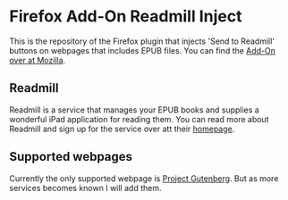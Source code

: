 # Firefox Add-On Readmill Inject

This is the repository of the Firefox plugin that injects 'Send to Readmill' buttons on webpages that includes EPUB files.
You can find the [Add-On over at Mozilla](https://addons.mozilla.org/en-US/firefox/addon/readmill-injector/).

## Readmill

Readmill is a service that manages your EPUB books and supplies a wonderful iPad application for reading them. You can read
more about Readmill and sign up for the service over att their [homepage](http://readmill.com).

## Supported webpages

Currently the only supported webpage is [Project Gutenberg](http://gutenberg.org). But as more services becomes known I will
add them.
